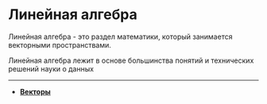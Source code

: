 # Линейная алгебра

Линейная алгебра - это раздел математики, который занимается векторными пространствами. 

Линейная алгебра лежит в основе большинства понятий и технических решений науки о данных

****

- **[Векторы](https://github.com/Kolanar/DataScience/blob/master/Linear%20Algebra/VECTORS.md)**
